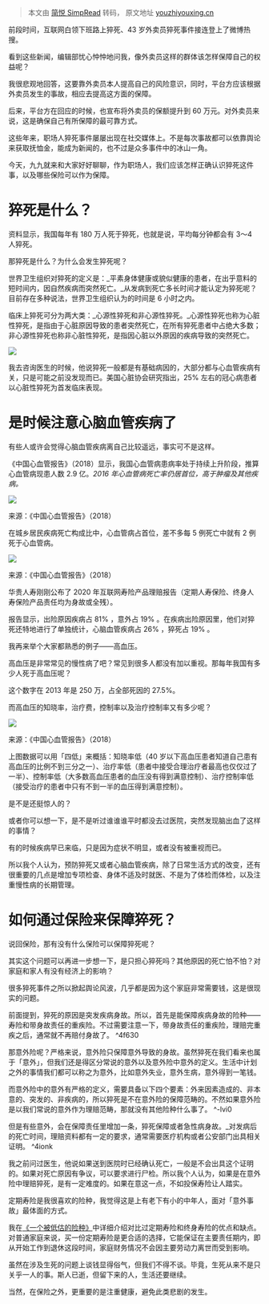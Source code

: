 > 本文由 [简悦 SimpRead](http://ksria.com/simpread/) 转码， 原文地址 [youzhiyouxing.cn](https://youzhiyouxing.cn/n/materials/525)

前段时间，互联网白领下班路上猝死、43 岁外卖员猝死事件接连登上了微博热搜。

看到这些新闻，编辑部忧心忡忡地问我，像外卖员这样的群体该怎样保障自己的权益呢？

我很悲观地回答，这要靠外卖员本人提高自己的风险意识，同时，平台方应该根据外卖员发生的事故，相应去提高这方面的保障。

后来，平台方在回应的时候，也宣布将外卖员的保额提升到 60 万元。对外卖员来说，这是确保自己有所保障的最可靠方式。

这些年来，职场人猝死事件屡屡出现在社交媒体上。不是每次事故都可以依靠舆论来获取抚恤金，能成为新闻的，也不过是众多事件中的冰山一角。

今天，九九就来和大家好好聊聊，作为职场人，我们应该怎样正确认识猝死这件事，以及哪些保险可以作为保障。

猝死是什么？
======

资料显示，我国每年有 180 万人死于猝死，也就是说，平均每分钟都会有 3～4 人猝死。

那猝死是什么？为什么会发生猝死呢？

世界卫生组织对猝死的定义是：_平素身体健康或貌似健康的患者，在出乎意料的短时间内，因自然疾病而突然死亡。_从发病到死亡多长时间才能认定为猝死呢？目前存在多种说法，世界卫生组织认为的时间是 6 小时之内。

临床上猝死可分为两大类：_心源性猝死和非心源性猝死。_心源性猝死也称为心脏性猝死，是指由于心脏原因导致的患者突然死亡，在所有猝死患者中占绝大多数；非心源性猝死也称非心脏性猝死，是指因心脏以外原因的疾病导致的突然死亡。

![](https://asset.youzhiyouxing.cn/image/2021/01/21/01EWJ7DCBEA9ZD4QTS6H7Q408V.png?x-oss-process=image/resize,w_1280,limit_1)

我去咨询医生的时候，他说猝死一般都是有基础病因的，大部分都与心血管疾病有关，只是可能之前没发现而已。美国心脏协会研究指出，25% 左右的冠心病患者以心脏性猝死为首发临床表现。

是时候注意心脑血管疾病了
============

有些人或许会觉得心脑血管疾病离自己比较遥远，事实可不是这样。

《中国心血管报告》（2018）显示，我国心血管病患病率处于持续上升阶段，推算心血管病现患人数 2.9 亿。_2016 年心血管病死亡率仍居首位，高于肿瘤及其他疾病。_

![](https://asset.youzhiyouxing.cn/image/2021/01/21/01EWJ7M1VV2PTVYAGX695ZB2H5.png?x-oss-process=image/resize,w_1280,limit_1)

来源：《中国心血管报告》（2018）

在城乡居民疾病死亡构成比中，心血管病占首位，差不多每 5 例死亡中就有 2 例死于心血管病。

![](https://asset.youzhiyouxing.cn/image/2021/01/21/01EWJ7NZRTVWMHEDBGX1AV8RW4.png?x-oss-process=image/resize,w_1280,limit_1)

来源：《中国心血管报告》（2018）

华贵人寿刚刚公布了 2020 年互联网寿险产品理赔报告（定期人寿保险、终身人寿保险产品责任均为身故或全残）。

报告显示，出险原因疾病占 81% ，意外占 19% 。在疾病出险原因里，他们对猝死还特地进行了单独统计，心脑血管疾病占 26% ，猝死占 19% 。

我再来举个大家都熟悉的例子——高血压。

高血压是非常常见的慢性病了吧？常见到很多人都没有加以重视。那每年我国有多少人死于高血压呢？

这个数字在 2013 年是 250 万，占全部死因的 27.5%。

而高血压的知晓率，治疗费，控制率以及治疗控制率又有多少呢？

![](https://asset.youzhiyouxing.cn/image/2021/01/21/01EWJ7SBW0QKPT1K86GQGDKW8E.png?x-oss-process=image/resize,w_1280,limit_1)

来源：《中国心血管报告》（2018）

上图数据可以用「四低」来概括：知晓率低（40 岁以下高血压患者知道自己患有高血压的比例不到三分之一）、治疗率低（患者中接受合理治疗者最高也仅仅过了一半）、控制率低（大多数高血压患者的血压没有得到满意控制）、治疗控制率低（接受治疗的患者中只有不到一半的血压得到满意控制）。

是不是还挺惊人的？

或者你可以想一下，是不是听过谁谁谁平时都没去过医院，突然发现脑出血了这样的事情？

有的时候疾病早已来临，只是因为症状不明显，或者没有被重视而已。

所以我个人认为，预防猝死又或者心脑血管疾病，除了日常生活方式的改变，还有很重要的几点是增加专项检查、身体不适及时就医、不是为了体检而体检，以及注重慢性病的长期管理。

如何通过保险来保障猝死？
============

说回保险，那有没有什么保险可以保障猝死呢？

其实这个问题可以再进一步想一下，是只担心猝死吗？其他原因的死亡怕不怕？对家庭和家人有没有经济上的影响？

很多猝死事件之所以掀起舆论风波，几乎都是因为这个家庭非常需要钱，这是很现实的问题。

前面提到，猝死的原因是突发疾病身故。所以，首先是能保障疾病身故的险种——寿险和带身故责任的重疾险。不过需要注意一下，带身故责任的重疾险，理赔完重疾之后，通常就不再赔付身故了。 ^4f630

那意外险呢？严格来说，意外险只保障意外导致的身故。虽然猝死在我们看来也属于「意外」，但我们还是得区分常说的意外以及意外险中意外的定义。生活中计划之外的事情我们都可以称之为意外，比如意外失业，意外生病，意外得到一笔钱。

而意外险中的意外有严格的定义，需要具备以下四个要素：外来因素造成的、非本意的、突发的、非疾病的，所以猝死是不在意外险的保障范畴的。不然如果意外险是以我们常说的意外作为理赔范畴，那就没有其他险种什么事了。 ^-lvi0

但是有些意外，会在保障责任里增加一条，猝死保障或者急性病身故。_对发病后的死亡时间，理赔资料都有一定的要求，通常需要医疗机构或者公安部门出具相关证明。 ^4ionk

我之前问过医生，他说如果送到医院时已经确认死亡，一般是不会出具这个证明的。如果对死亡原因有争议，可以要求进行尸检。所以我个人认为，如果是在意外险中理赔猝死，是有一定难度的。如果在意这一点，不如投保寿险让人踏实。

定期寿险是我很喜欢的险种，我觉得这是上有老下有小的中年人，面对「意外事故」最体面的方式。

我在[《一个被低估的险种》](https://youzhiyouxing.cn/n/materials/44)中详细介绍对比过定期寿险和终身寿险的优点和缺点。对普通家庭来说，买一份定期寿险是更合适的选择，它能保证在主要责任期内，即从开始工作到退休这段时间，家庭财务情况不会因主要劳动力离世而受到影响。

虽然在涉及生死的问题上谈钱显得俗气，但我们不得不谈。毕竟，生死从来不是只关乎一人的事。斯人已逝，但留下来的人，生活还要继续。

当然，在保险之外，更重要的是注重健康，避免此类悲剧的发生。
